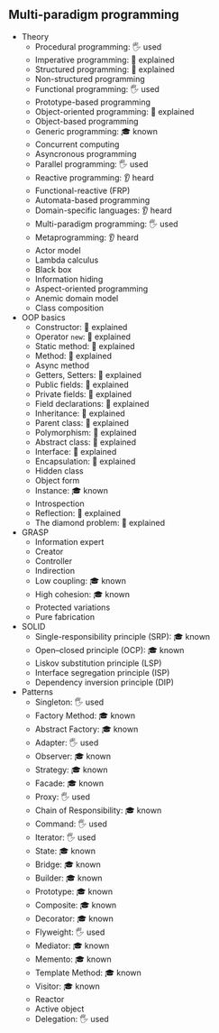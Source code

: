 ## Multi-paradigm programming

- Theory
  - Procedural programming: 🖐️ used
  - Imperative programming: 🙋 explained
  - Structured programming: 🙋 explained
  - Non-structured programming
  - Functional programming: 🖐️ used
  - Prototype-based programming
  - Object-oriented programming: 🙋 explained
  - Object-based programming
  - Generic programming: 🎓 known
  - Concurrent computing
  - Asyncronous programming
  - Parallel programming: 🖐️ used
  - Reactive programming: 👂 heard
  - Functional-reactive (FRP)
  - Automata-based programming
  - Domain-specific languages: 👂 heard
  - Multi-paradigm programming: 🖐️ used
  - Metaprogramming: 👂 heard
  - Actor model
  - Lambda calculus
  - Black box
  - Information hiding
  - Aspect-oriented programming
  - Anemic domain model
  - Class composition
- OOP basics
  - Constructor: 🙋 explained
  - Operator `new`: 🙋 explained
  - Static method: 🙋 explained
  - Method: 🙋 explained
  - Async method
  - Getters, Setters: 🙋 explained
  - Public fields: 🙋 explained
  - Private fields: 🙋 explained
  - Field declarations: 🙋 explained
  - Inheritance: 🙋 explained
  - Parent class: 🙋 explained
  - Polymorphism: 🙋 explained
  - Abstract class: 🙋 explained
  - Interface: 🙋 explained
  - Encapsulation: 🙋 explained
  - Hidden class
  - Object form
  - Instance: 🎓 known
  - Introspection
  - Reflection: 🙋 explained
  - The diamond problem: 🙋 explained
- GRASP
  - Information expert
  - Creator
  - Controller
  - Indirection
  - Low coupling: 🎓 known
  - High cohesion: 🎓 known
  - Protected variations
  - Pure fabrication
- SOLID
  - Single-responsibility principle (SRP): 🎓 known
  - Open–closed principle (OCP): 🎓 known
  - Liskov substitution principle (LSP)
  - Interface segregation principle (ISP)
  - Dependency inversion principle (DIP)
- Patterns
  - Singleton: 🖐️ used
  - Factory Method: 🎓 known
  - Abstract Factory: 🎓 known
  - Adapter: 🖐️ used
  - Observer: 🎓 known
  - Strategy: 🎓 known
  - Facade: 🎓 known
  - Proxy: 🖐️ used
  - Chain of Responsibility: 🎓 known
  - Command: 🖐️ used
  - Iterator: 🖐️ used
  - State: 🎓 known
  - Bridge: 🎓 known
  - Builder: 🎓 known
  - Prototype: 🎓 known
  - Composite: 🎓 known
  - Decorator: 🎓 known
  - Flyweight: 🖐️ used
  - Mediator: 🎓 known
  - Memento: 🎓 known
  - Template Method: 🎓 known
  - Visitor: 🎓 known
  - Reactor
  - Active object
  - Delegation: 🖐️ used
